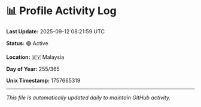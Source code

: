 # 📊 Profile Activity Log

**Last Update:** 2025-09-12 08:21:59 UTC

**Status:** 🟢 Active

**Location:** 🇲🇾 Malaysia

**Day of Year:** 255/365

**Unix Timestamp:** 1757665319

---

*This file is automatically updated daily to maintain GitHub activity.*
